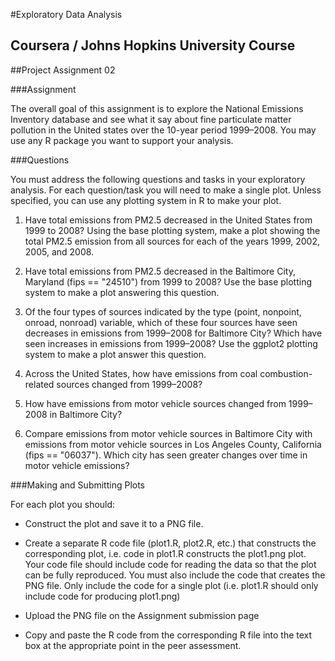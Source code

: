#Exploratory Data Analysis
## Coursera / Johns Hopkins University Course 
##Project Assignment 02
<br/>

###Assignment

The overall goal of this assignment is to explore the National Emissions Inventory database and see
what it say about fine particulate matter pollution in the United states over the 10-year period 1999–2008. 
You may use any R package you want to support your analysis.

###Questions

You must address the following questions and tasks in your exploratory analysis. 
For each question/task you will need to make a single plot. Unless specified, you can use any 
plotting system in R to make your plot.

1. Have total emissions from PM2.5 decreased in the United States from 1999 to 2008? 
Using the base plotting system, make a plot showing the total PM2.5 emission from all
sources for each of the years 1999, 2002, 2005, and 2008.

2. Have total emissions from PM2.5 decreased in the Baltimore City, Maryland (fips == "24510") 
from 1999 to 2008? Use the base plotting system to make a plot answering this question.

3. Of the four types of sources indicated by the type (point, nonpoint, onroad, nonroad) variable, 
which of these four sources have seen decreases in emissions from 1999–2008 for Baltimore City? 
Which have seen increases in emissions from 1999–2008? 
Use the ggplot2 plotting system to make a plot answer this question.

4. Across the United States, how have emissions from coal combustion-related sources changed from 1999–2008?

5. How have emissions from motor vehicle sources changed from 1999–2008 in Baltimore City?

6. Compare emissions from motor vehicle sources in Baltimore City with emissions from motor 
vehicle sources in Los Angeles County, California (fips == "06037"). Which city has seen greater 
changes over time in motor vehicle emissions?

###Making and Submitting Plots

For each plot you should:

- Construct the plot and save it to a PNG file.

- Create a separate R code file (plot1.R, plot2.R, etc.) that constructs the corresponding plot, 
i.e. code in plot1.R constructs the plot1.png plot. Your code file should include code for reading 
the data so that the plot can be fully reproduced. You must also include the code that creates the 
PNG file. Only include the code for a single plot (i.e. plot1.R should only include code for producing plot1.png)

- Upload the PNG file on the Assignment submission page

- Copy and paste the R code from the corresponding R file into the text box at the appropriate point in the peer assessment.
